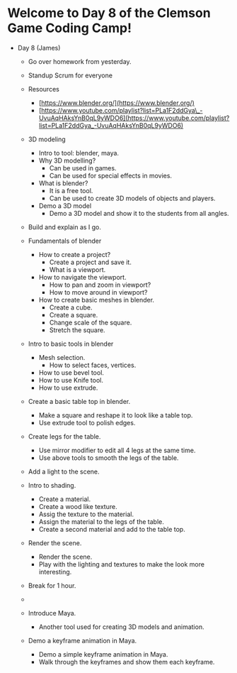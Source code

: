 
# Welcome to Day 8 of the Clemson Game Coding Camp!
  - Day 8 (James)
    - Go over homework from yesterday.
    - Standup Scrum for everyone
    - Resources
      - [https://www.blender.org/](https://www.blender.org/)
      - [https://www.youtube.com/playlist?list=PLa1F2ddGya\_-UvuAqHAksYnB0qL9yWDO6](https://www.youtube.com/playlist?list=PLa1F2ddGya_-UvuAqHAksYnB0qL9yWDO6)
    - 3D modeling
      - Intro to tool: blender, maya.
      - Why 3D modelling?
        - Can be used in games.
        - Can be used for special effects in movies.
      - What is blender?
        - It is a free tool.
        - Can be used to create 3D models of objects and players.
      - Demo a 3D model
        - Demo a 3D model and show it to the students from all angles.
    - Build and explain as I go.

    - Fundamentals of blender
      - How to create a project?
        - Create a project and save it.
        - What is a viewport.
      - How to navigate the viewport.
        - How to pan and zoom in viewport?
        - How to move around in viewport?
      - How to create basic meshes in blender.
        - Create a cube.
        - Create a square.
        - Change scale of the square.
        - Stretch the square.
    - Intro to basic tools in blender
      - Mesh selection.
        - How to select faces, vertices.
      - How to use bevel tool.
      - How to use Knife tool.
      - How to use extrude.
    - Create a basic table top in blender.
      - Make a square and reshape it to look like a table top.
      - Use extrude tool to polish edges.
    - Create legs for the table.
      - Use mirror modifier to edit all 4 legs at the same time.
      - Use above tools to smooth the legs of the table.
    - Add a light to the scene.
    - Intro to shading.
      - Create a material.
      - Create a wood like texture.
      - Assig the texture to the material.
      - Assign the material to the legs of the table.
      - Create a second material and add to the table top.
    - Render the scene.
      - Render the scene.
      - Play with the lighting and textures to make the look more interesting.
    - Break for 1 hour.
    -
    - Introduce Maya.
      - Another tool used for creating 3D models and animation.
    - Demo a keyframe animation in Maya.
      - Demo a simple keyframe animation in Maya.
      - Walk through the keyframes and show them each keyframe.
